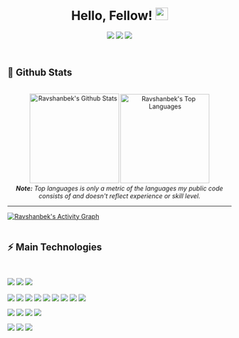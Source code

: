 <h1 align="center">
  Hello, Fellow!
  <a href="#"><img src="https://media.giphy.com/media/CXzRJA18RJAtmpPNBC/giphy.gif" width="28"></a>
</h1>

<p align="center">   
  <a href="ravshanbekxojamuratov65@gmail.com" target="_blank"><img src="https://img.shields.io/badge/-Email-daeaf6?style=for-the-badge&logo=gmail&logoColor=107a8bF"></a>
  <a href="ravshanbekxojamuratov65@gmail.com" target="_blank"><img src="https://img.shields.io/badge/-Telegram-daeaf6?style=for-the-badge&logo=telegram&logoColor=107a8bF"></a>
  <a href="https://www.linkedin.com/in/ravshanbek-xojamuratov-80aa26218/" target="_blank"><img src="https://img.shields.io/badge/-LinkedIn-daeaf6?style=for-the-badge&logo=linkedin&logoColor=107a8b"></a> 
<!--   <a href="https://www.instagram.com/thiagosouza.js" target="_blank"><img src="https://img.shields.io/badge/-Instagram-0D1117?style=for-the-badge&logo=instagram&logoColor=F0DB4F"></a>
  <a href="https://www.youtube.com/channel/UCObFBuhVmi48ZHS07Li5h5A" target="_blank"><img src="https://img.shields.io/badge/YouTube-0D1117?style=for-the-badge&logo=youtube&logoColor=F0DB4F"></a> -->
</p>


<br/>


<h2>📃 Github Stats</h2>

<br/>

<diV>
<!-- 40514e -->
  <div align="center">
    <a href="#"><img alt="Ravshanbek's Github Stats" src="https://github-readme-stats.vercel.app/api?username=ravshanbk&show_icons=true&include_all_commits=true&count_private=true&theme=react&hide_border=true&bg_color=107a8b&title_color=F0DB4F&icon_color=F0DB4F" height="201"/></a>
    <a href="#"><img alt="Ravshanbek's Top Languages" src="https://github-readme-stats.vercel.app/api/top-langs/?username=ravshanbk&langs_count=8&layout=compact&theme=react&hide_border=true&bg_color=107a8b&title_color=daeaf6&icon_color=F0DB4F" height="200"/></a>
    <br/>
    <i><b>Note:</b> Top languages is only a metric of the languages my public code consists of and doesn't reflect experience or skill level.</i>
  </div>

  <hr/>

  <div>
    <a href="#"><img alt="Ravshanbek's Activity Graph" src="https://activity-graph.herokuapp.com/graph?username=ravshanbk&custom_title=Ravshanbek%20Xojamuratov's%20Contribution%20Graph&bg_color=107a8b&color=F0DB4F&line=daeaf6&point=F0DB4F&hide_border=true" /></a>
  <div> 
</div>

<br/>

<h2>⚡ Main Technologies</h2>

<br/>

<p align="start">
 <a href="#"><img src="https://img.shields.io/badge/-C-daeaf6?style=flat-round&logo=C&logoColor=107a8b"></a>
 <a href="#"><img src="https://img.shields.io/badge/-Python-daeaf6?style=flat-round&logo=Python&logoColor=107a8b"></a>
 <a href="#"><img src="https://img.shields.io/badge/-Dart-daeaf6?style=flat-round&logo=Dart&badge_color=497285&logoColor=107a8b"></a>
  <br/><br/>
 <a href="#"><img src="https://img.shields.io/badge/-Flutter-daeaf6?style=flat-round&logo=Flutter&logoColor=107a8b&labelColor=https://img.shields.io"></a>
 <a href="#"><img src="https://img.shields.io/badge/-Provider-daeaf6?style=flat&logo=Provider&logoColor=107a8b"></a>
 <a href="#"><img src="https://img.shields.io/badge/-Bloc-daeaf6?style=flat-round&logo=Bloc&logoColor=107a8b"></a>
 <a href="#"><img src="https://img.shields.io/badge/-Cubit-daeaf6?style=flat-round&logo=Cubit&logoColor=107a8b"></a>
 <a href="#"><img src="https://img.shields.io/badge/-Hydrated bloc-daeaf6?style=flat-round&logo=Hydrated_bloc&logoColor=107a8b"></a>
 <a href="#"><img src="https://img.shields.io/badge/-GetX-daeaf6?style=flat-round&logo=GetX&logoColor=107a8b"></a>
 <a href="#"><img src="https://img.shields.io/badge/-Hive-daeaf6?style=flat-round&logo=GetX&logoColor=107a8b"></a>
 <a href="#"><img src="https://img.shields.io/badge/-SharedPreferences-daeaf6?style=flat-round&logo=SharedPreferencesX&logoColor=107a8b"></a>
 <a href="#"><img src="https://img.shields.io/badge/-SqfLite-daeaf6?style=flat-round&logo=SqfLite&logoColor=107a8b"></a>
  
 <a href="#"><img src="https://img.shields.io/badge/-Nodejs-daeaf6?style=flat-round&logo=Node.js&logoColor=107a8b"></a>
 <a href="#"><img src="https://img.shields.io/badge/-MongoDB-daeaf6?style=flat-round&logo=mongodb&logoColor=107a8b"></a>
 <a href="#"><img src="https://img.shields.io/badge/SQL%20-%23daeaf6.svg?style=flat-round&logo=amazon-dynamodb&logoColor=107a8b"></a>
 <a href="#"><img src="https://img.shields.io/badge/-Strapi-daeaf6?style=flat-round&logo=Strapi&logoColor=107a8b"></a>
<!--  <a href="#"><img src="https://img.shields.io/badge/GitHub%20Pages-%230D1117.svg?style=flat-round&logo=github&logoColor=107a8b"></a> -->
 <a href="#"><img src="https://img.shields.io/badge/-Git-daeaf6?style=flat-round&logo=git&logoColor=107a8b"></a>
 <a href="#"><img src="https://img.shields.io/badge/-GitHub-daeaf6?style=flat-round&logo=github&logoColor=107a8b"></a>
 <a href="#"><img src="https://img.shields.io/badge/Bash%20-%23daeaf6.svg?style=flat-round&logo=gnu-bash&logoColor=107a8b"></a>
  
</p>

<br/>

